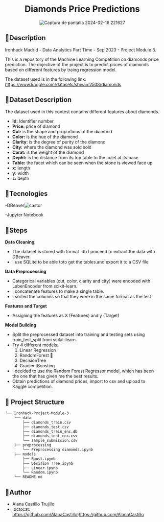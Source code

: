 <div align="center">

# ******Diamonds Price Predictions****** </div> 

<div align="center">

	
 ![Captura de pantalla 2024-02-16 221627](https://github.com/AlanaCastillo/Ironhack-Project-Module-3/assets/141866356/ff64be2f-5aab-4715-a18a-6040b97f2995)</div> 







## 💎**Description**
Ironhack Madrid - Data Analytics Part Time - Sep 2023 - Project Module 3. 

This is a repository of the Machine Learning Competition on diamonds price prediction.
The objective of the project is to predict prices of diamonds based on different features by traing regression model.

The dataset used is in the following link:
https://www.kaggle.com/datasets/shivam2503/diamonds





## 💎**Dataset Description**
The dataset used in this contest contains different features about diamonds.

- **Id:** Identifier number
- **Price:** price of diamond
- **Cut:** is the shape and proportions of the diamond
- **Color:** is the hue of the diamond
- **Clarity:**  is the degree of purity of the diamond
- **City:** where the diamond was sold sold
- **Carat:** is the weight of the diamond
- **Depht:** is the distance from its top table to the culet at its base
- **Table:**  the facet which can be seen when the stone is viewed face up
- **x:** length 
- **y:** width 
- **z:** depth 



## 💎**Tecnologies**
-DBeaver![castor](https://github.com/AlanaCastillo/Ironhack-Project-Module-3/assets/141866356/cf5bfcec-6963-48fd-8b8f-8356045edbe5)


-Jupyter Notebook 

## 💎**Steps**


**Data Cleaning**   

- The dataset is stored with format .db I proceed to extract the data with DBeaver.
-  I use SQLite to be able toto get the tables.and export it to a CSV file


  **Data Preprocessing** 
  

- Categorical variables (cut, color, clarity and city) were encoded with LabenEncoder from scikit-learn.
- I concatenate features to make a single table.
- I sorted the columns so that they were in the same format as the test

**Features and Target** 
- Assigning the features as X (Features) and y (Target)
  
**Model Building** 
- Split the preprocessed dataset into training and testing sets using train_test_split from scikit-learn.
- Try 4 different models:
	1.	Linear Regression
	2.	RandomForest 💎
	3.	DecisionTree
	4.	GradientBoosting
- I decided to use the Random Forest Regressor model, which has been the one that has given me the best results.
- Obtain predictions of diamond prices, import to csv and upload to Kaggle competition.


## 💎 Project Structure

```bash
└── Ironhack-Project-Module-3 
    └── data
        ├── diamonds_train.csv
        ├── diamonds_test.csv
        ├── diamonds_train_enc.db
        ├── diamonds_test_enc.csv
        └── sample_submission.csv
    ├── preprocessing
        └── Preprocessing diamonds.ipynb
    ├── models
        ├── Boost.ipynb
        ├── Desision Tree.ipynb
        ├── Linear.ipynb
        └── Random.ipynb
    └── README.md
```

## 💎**Author**

- Alana Castillo Trujillo
- :octocat: https://github.com/AlanaCastillo)https://github.com/AlanaCastillo




